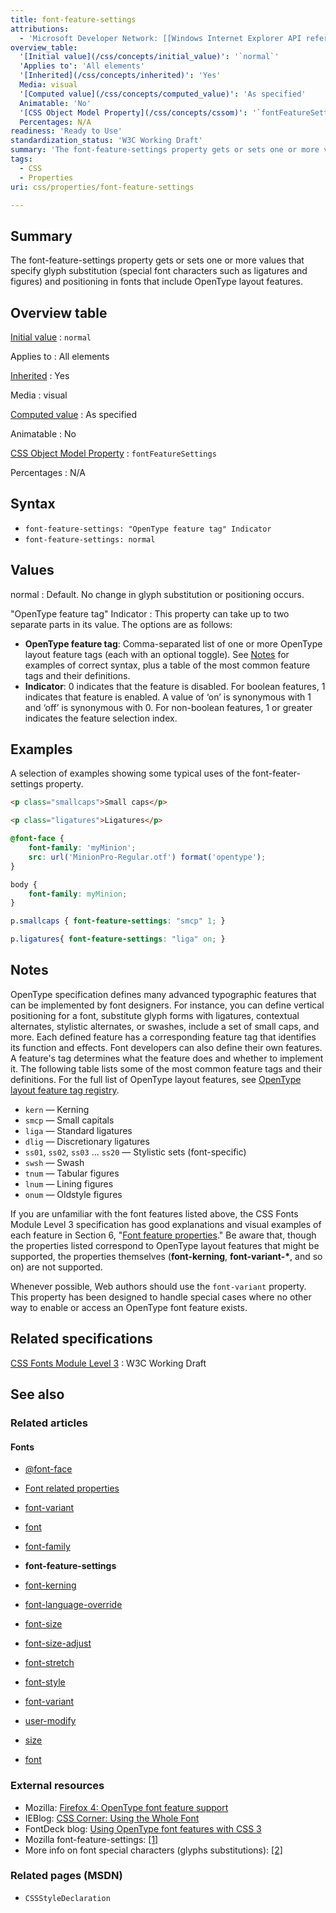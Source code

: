 ```yaml
---
title: font-feature-settings
attributions:
  - 'Microsoft Developer Network: [[Windows Internet Explorer API reference](http://msdn.microsoft.com/en-us/library/ie/hh828809%28v=vs.85%29.aspx) Article]'
overview_table:
  '[Initial value](/css/concepts/initial_value)': '`normal`'
  'Applies to': 'All elements'
  '[Inherited](/css/concepts/inherited)': 'Yes'
  Media: visual
  '[Computed value](/css/concepts/computed_value)': 'As specified'
  Animatable: 'No'
  '[CSS Object Model Property](/css/concepts/cssom)': '`fontFeatureSettings`'
  Percentages: N/A
readiness: 'Ready to Use'
standardization_status: 'W3C Working Draft'
summary: 'The font-feature-settings property gets or sets one or more values that specify glyph substitution (special font characters such as ligatures and figures) and positioning in fonts that include OpenType layout features.'
tags:
  - CSS
  - Properties
uri: css/properties/font-feature-settings

---
```

## Summary

The font-feature-settings property gets or sets one or more values that specify glyph substitution (special font characters such as ligatures and figures) and positioning in fonts that include OpenType layout features.

## Overview table

[Initial value](/css/concepts/initial_value)
:   `normal`

Applies to
:   All elements

[Inherited](/css/concepts/inherited)
:   Yes

Media
:   visual

[Computed value](/css/concepts/computed_value)
:   As specified

Animatable
:   No

[CSS Object Model Property](/css/concepts/cssom)
:   `fontFeatureSettings`

Percentages
:   N/A

## Syntax

-   `font-feature-settings: "OpenType feature tag" Indicator`
-   `font-feature-settings: normal`

## Values

normal
:   Default. No change in glyph substitution or positioning occurs.

"OpenType feature tag" Indicator
:   This property can take up to two separate parts in its value. The options are as follows:

-   **OpenType feature tag**: Comma-separated list of one or more OpenType layout feature tags (each with an optional toggle). See [Notes](/css/properties/font-feature-settings#Notes) for examples of correct syntax, plus a table of the most common feature tags and their definitions.
-   **Indicator**: 0 indicates that the feature is disabled. For boolean features, 1 indicates that feature is enabled. A value of ‘on’ is synonymous with 1 and ‘off’ is synonymous with 0. For non-boolean features, 1 or greater indicates the feature selection index.

## Examples

A selection of examples showing some typical uses of the font-feater-settings property.

``` html
<p class="smallcaps">Small caps</p>

<p class="ligatures">Ligatures</p>
```

``` css
@font-face {
    font-family: 'myMinion';
    src: url('MinionPro-Regular.otf') format('opentype');
}

body {
    font-family: myMinion;
}

p.smallcaps { font-feature-settings: "smcp" 1; }

p.ligatures{ font-feature-settings: "liga" on; }
```

## Notes

OpenType specification defines many advanced typographic features that can be implemented by font designers. For instance, you can define vertical positioning for a font, substitute glyph forms with ligatures, contextual alternates, stylistic alternates, or swashes, include a set of small caps, and more.
 Each defined feature has a corresponding feature tag that identifies its function and effects. Font developers can also define their own features. A feature's tag determines what the feature does and whether to implement it. The following table lists some of the most common feature tags and their definitions.
 For the full list of OpenType layout features, see [OpenType layout feature tag registry](http://go.microsoft.com/fwlink/p/?LinkId=236359).

-   `kern` — Kerning
-   `smcp` — Small capitals
-   `liga` — Standard ligatures
-   `dlig` — Discretionary ligatures
-   `ss01`, `ss02`, `ss03` ... `ss20` — Stylistic sets (font-specific)
-   `swsh` — Swash
-   `tnum` — Tabular figures
-   `lnum` — Lining figures
-   `onum` — Oldstyle figures

If you are unfamiliar with the font features listed above, the CSS Fonts Module Level 3 specification has good explanations and visual examples of each feature in Section 6, "[Font feature properties](http://go.microsoft.com/fwlink/?LinkID=236360)." Be aware that, though the properties listed correspond to OpenType layout features that might be supported, the properties themselves (**font-kerning**, **font-variant-\***, and so on) are not supported.

 Whenever possible, Web authors should use the `font-variant` property. This property has been designed to handle special cases where no other way to enable or access an OpenType font feature exists.

## Related specifications

[CSS Fonts Module Level 3](http://www.w3.org/TR/css3-fonts/#propdef-font-feature-settings)
:   W3C Working Draft

## See also

### Related articles

#### Fonts

-   [@font-face](/css/atrules/@font-face)

-   [Font related properties](/css/fonts)

-   [font-variant](/css/fonts/font-variant)

-   [font](/css/properties/font)

-   [font-family](/css/properties/font-family)

-   **font-feature-settings**

-   [font-kerning](/css/properties/font-kerning)

-   [font-language-override](/css/properties/font-language-override)

-   [font-size](/css/properties/font-size)

-   [font-size-adjust](/css/properties/font-size-adjust)

-   [font-stretch](/css/properties/font-stretch)

-   [font-style](/css/properties/font-style)

-   [font-variant](/css/properties/font-variant)

-   [user-modify](/css/properties/user-modify)

-   [size](/html/attributes/size)

-   [font](/html/elements/font)

### External resources

-   Mozilla: [Firefox 4: OpenType font feature support](http://hacks.mozilla.org/2010/11/firefox-4-font-feature-support/)
-   IEBlog: [CSS Corner: Using the Whole Font](https://blogs.msdn.com/b/ie/archive/2012/01/09/css-corner-using-the-whole-font.aspx?Redirected=true)
-   FontDeck blog: [Using OpenType font features with CSS 3](http://blog.fontdeck.com/post/15777165734/opentype-1)
-   Mozilla font-feature-settings: [[1]](https://developer.mozilla.org/en-US/docs/Web/CSS/font-feature-settings)
-   More info on font special characters (glyphs substitutions): [[2]](http://www.typography.com/fonts/hoefler-text/features/hoefler-text-special-characters)

### Related pages (MSDN)

-   `CSSStyleDeclaration`

